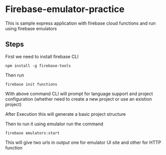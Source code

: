 # Firebase-emulator-practice
This is sample express application with firebase cloud functions and run using firebase emulators

## Steps

First we need to install firebase CLI 

```
npm install -g firebase-tools
```

Then run 

```
firebase init functions
```
With above command CLI will prompt for language support and project configuration (whether need to create a new project or use an existion project)

After Execution this will generate a basic project structure 

Then to run it using emulator run the command

```
firebase emulators:start
```
This will give two urls in output one for emulator UI site and other for HTTP function
